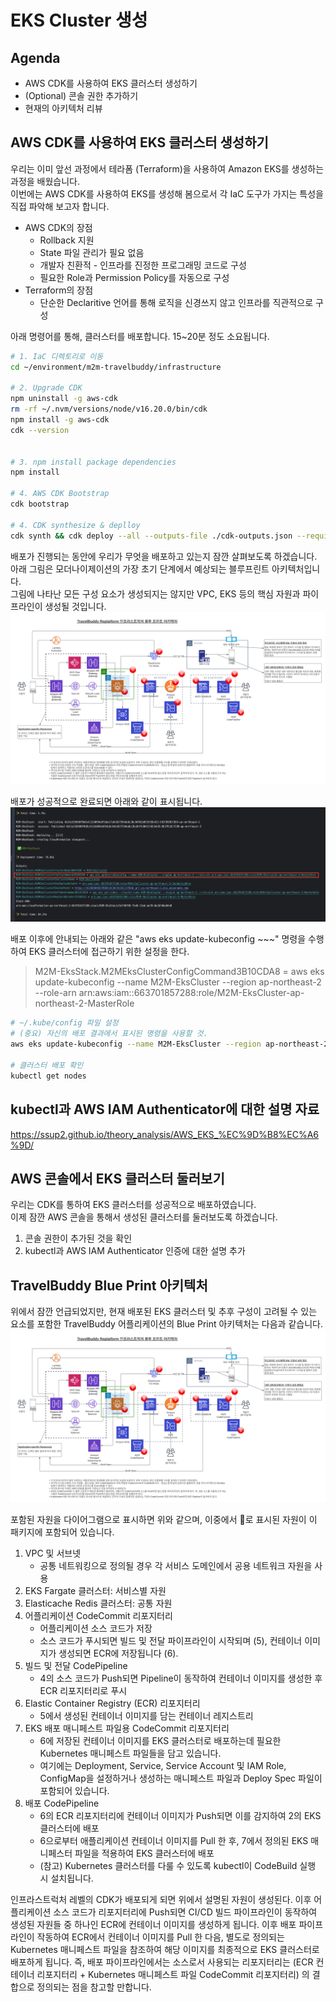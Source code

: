 # EKS Cluster 생성

## Agenda

- AWS CDK를 사용하여 EKS 클러스터 생성하기
- (Optional) 콘솔 권한 추가하기
- 현재의 아키텍처 리뷰

## AWS CDK를 사용하여 EKS 클러스터 생성하기
우리는 이미 앞선 과정에서 테라폼 (Terraform)을 사용하여 Amazon EKS를 생성하는 과정을 배웠습니다.<br>
이번에는 AWS CDK를 사용하여 EKS를 생성해 봄으로서 각 IaC 도구가 가지는 특성을 직접 파악해 보고자 합니다.<br>
- AWS CDK의 장점 
  - Rollback 지원
  - State 파일 관리가 필요 없음
  - 개발자 친환적 - 인프라를 진정한 프로그래밍 코드로 구성
  - 필요한 Role과 Permission Policy를 자동으로 구성
- Terraform의 장점
  - 단순한 Declaritive 언어를 통해 로직을 신경쓰지 않고 인프라를 직관적으로 구성

아래 명령어를 통해, 클러스터를 배포합니다. 15~20분 정도 소요됩니다.<br>

```bash
# 1. IaC 디렉토리로 이동
cd ~/environment/m2m-travelbuddy/infrastructure

# 2. Upgrade CDK
npm uninstall -g aws-cdk
rm -rf ~/.nvm/versions/node/v16.20.0/bin/cdk
npm install -g aws-cdk
cdk --version


# 3. npm install package dependencies
npm install

# 4. AWS CDK Bootstrap
cdk bootstrap

# 4. CDK synthesize & deplloy
cdk synth && cdk deploy --all --outputs-file ./cdk-outputs.json --require-approval=never
```

배포가 진행되는 동안에 우리가 무엇을 배포하고 있는지 잠깐 살펴보도록 하겠습니다.<br>
아래 그림은 모더나이제이션의 가장 초기 단계에서 예상되는 블루프린트 아키텍처입니다.<br>
그림에 나타난 모든 구성 요소가 생성되지는 않지만 VPC, EKS 등의 핵심 자원과 파이프라인이 생성될 것입니다.<br>
![블루피른트 아키텍처](./assets/M2M-Replatform-Architecture.png)

배포가 성공적으로 완료되면 아래와 같이 표시됩니다.<br>
![EKS Cluster Deployed](./assets/eks-cluster-deployed-with-cdk.png)

배포 이후에 안내되는 아래와 같은 "aws eks update-kubeconfig ~~~" 명령을 수행하여 EKS 클러스터에 접근하기 위한 설정을 한다.
> M2M-EksStack.M2MEksClusterConfigCommand3B10CDA8 = aws eks update-kubeconfig --name M2M-EksCluster --region ap-northeast-2 --role-arn arn:aws:iam::663701857288:role/M2M-EksCluster-ap-northeast-2-MasterRole

```bash
# ~/.kube/config 파일 설정
# (중요) 자신의 배포 결과에서 표시된 명령을 사용할 것.
aws eks update-kubeconfig --name M2M-EksCluster --region ap-northeast-2 --role-arn arn:aws:iam::663701857288:role/M2M-EksCluster-ap-northeast-2-MasterRole

# 클러스터 배포 확인
kubectl get nodes
```

## kubectl과 AWS IAM Authenticator에 대한 설명 자료
https://ssup2.github.io/theory_analysis/AWS_EKS_%EC%9D%B8%EC%A6%9D/

## AWS 콘솔에서 EKS 클러스터 둘러보기
우리는 CDK를 통하여 EKS 클러스터를 성공적으로 배포하였습니다.<br>
이제 잠깐 AWS 콘솔을 통해서 생성된 클러스터를 둘러보도록 하겠습니다.

1. 콘솔 권한이 추가된 것을 확인
2. kubectl과 AWS IAM Authenticator 인증에 대한 설명 추가


## TravelBuddy Blue Print 아키텍처
위에서 잠깐 언급되었지만, 현재 배포된 EKS 클러스터 및 추후 구성이 고려될 수 있는 요소를 포함한 TravelBuddy 어플리케이션의 Blue Print 아키텍처는 다음과 같습니다.
![TravelBuddy Blue Print Architecture](./assets/M2M-Replatform-Architecture.png)

포함된 자원을 다이어그램으로 표시하면 위와 같으며, 이중에서 🔴로 표시된 자원이 이 패키지에 포함되어 있습니다.
1.	VPC 및 서브넷
      * 공통 네트워킹으로 정의될 경우 각 서비스 도메인에서 공용 네트워크 자원을 사용
2.	EKS Fargate 클러스터: 서비스별 자원
3.	Elasticache Redis 클러스터: 공통 자원
4.	어플리케이션 CodeCommit 리포지터리 
      * 어플리케이션 소스 코드가 저장
      * 소스 코드가 푸시되면 빌드 및 전달 파이프라인이 시작되며 (5), 컨테이너 이미지가 생성되면 ECR에 저장됩니다 (6).
5.	빌드 및 전달 CodePipeline
       * 4의 소스 코드가 Push되면 Pipeline이 동작하여 컨테이너 이미지를 생성한 후 ECR 리포지터리로 푸시
6.	Elastic Container Registry (ECR) 리포지터리
       * 5에서 생성된 컨테이너 이미지를 담는 컨테이너 레지스트리
7.	EKS 배포 매니페스트 파일용 CodeCommit 리포지터리
       * 6에 저장된 컨테이너 이미지를 EKS 클러스터로 배포하는데 필요한 Kubernetes 매니페스트 파일들을 담고 있습니다.
       * 여기에는 Deployment, Service, Service Account 및 IAM Role, ConfigMap을 설정하거나 생성하는 매니페스트 파일과 Deploy Spec 파일이 포함되어 있습니다.
8.	배포 CodePipeline
       * 6의 ECR 리포지터리에 컨테이너 이미지가 Push되면 이를 감지하여 2의 EKS 클러스터에 배포
       * 6으로부터 애플리케이션 컨테이너 이미지를 Pull 한 후, 7에서 정의된 EKS 매니페스터 파일을 적용하여 EKS 클러스터에 배포
       * (참고) Kubernetes 클러스터를 다룰 수 있도록 kubectl이 CodeBuild 실행 시 설치됩니다.
      
인프라스트럭처 레벨의 CDK가 배포되게 되면 위에서 설명된 자원이 생성된다. 이후 어플리케이션 소스 코드가 리포지터리에 Push되면 CI/CD 빌드 파이프라인이 동작하여 생성된 자원들 중 하나인 ECR에 컨테이너 이미지를 생성하게 됩니다. 이후 배포 파이프라인이 작동하여 ECR에서 컨테이너 이미지를 Pull 한 다음, 별도로 정의되는 Kubernetes 매니페스트 파일을 참조하여 해당 이미지를 최종적으로 EKS 클러스터로 배포하게 됩니다. 즉, 배포 파이프라인에서는 소스로서 사용되는 리포지터리는 (ECR 컨테이너 리포지터리 + Kubernetes 매니페스트 파일 CodeCommit 리포지터리) 의 결합으로 정의되는 점을 참고할 만합니다.


